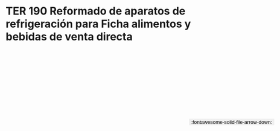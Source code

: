 
# TER 190  Reformado de aparatos de refrigeración para Ficha alimentos y bebidas de venta directa

<a href='../TER 190  Reformado de aparatos de refrigeración para Ficha alimentos y bebidas de venta directa.pdf' download>
<button class='md-button -primary' 
id='download-btn' style="position: fixed; top: 10%; right: 20px; 
        transform: translateY(-50%); z-index: 1000;  border: none; ">
:fontawesome-solid-file-arrow-down: 
</button>
</a>

<div 
    id='../TER 190  Reformado de aparatos de refrigeración para Ficha alimentos y bebidas de venta directa.pdf' 
    data-pdf-url='../TER 190  Reformado de aparatos de refrigeración para Ficha alimentos y bebidas de venta directa.pdf'
    style=' width: 100%; height: auto;overflow: auto;'>
</div>


